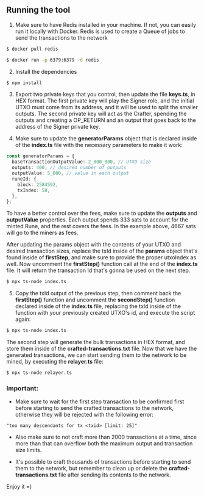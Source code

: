 
## Running the tool

1. Make sure to have Redis installed in your machine. If not, you can easily run it locally with Docker. Redis is used to create a Queue of jobs to send the transactions to the network

```bash
$ docker pull redis
```

```bash
$ docker run -p 6379:6379 -d redis
```

2. Install the dependencies
```bash
$ npm install
```

3. Export two private keys that you control, then update the file __keys.ts__, in HEX format. The first private key will play the Signer role, and the initial UTXO must come from its address, and it will be used to split the smaller outputs. The second private key will act as the Crafter, spending the outputs and creating a OP_RETURN and an output that goes back to the address of the Signer private key.

4. Make sure to update the __generatorParams__ object that is declared inside of the __index.ts__ file with the necessary parameters to make it work:

```typescript
const generatorParams = {
  baseTransactionOutputValue: 2_800_000, // UTXO size
  outputs: 400, // desired number of outputs
  outputValue: 5_000, // value in each output
  runeId: {
    block: 2584592,
    txIndex: 58,
  },
};
```

To have a better control over the fees, make sure to update the __outputs__ and __outputValue__ properties. Each output spends 333 sats to account for the minted Rune, and the rest covers the fees. In the example above, 4667 sats will go to the miners as fees.

After updating the params object with the contents of your UTXO and desired transaction sizes, replace the txId inside of the __params__ object that's found inside of __firstStep__, and make sure to provide the proper utxoIndex as well. Now uncomment the __firstStep()__ function call at the end of the __index.ts__ file. It will return the transaction Id that's gonna be used on the next step.

```bash
$ npx ts-node index.ts
```

5. Copy the txId output of the previous step, then comment back the __firstStep()__ function and uncomment the __secondStep()__ function declared inside of the __index.ts__ file, replacing the txId inside of the function with your previously created UTXO's id, and execute the script again:

```bash
$ npx ts-node index.ts
```

The second step will generate the bulk transactions in HEX format, and store them inside of the __crafted-transactions.txt__ file. Now that we have the generated transactions, we can start sending them to the network to be mined, by executing the __relayer.ts__ file:

```bash
$ npx ts-node relayer.ts
```

### Important:

- Make sure to wait for the first step transaction to be confirmed first before starting to send the crafted transactions to the network, otherwise they will be rejected with the following error:

```
"too many descendants for tx <txid> [limit: 25]"
```

- Also make sure to not craft more than 2000 transactions at a time, since more than that can overflow both the maximum output and transaction size limits.

- It's possible to craft thousands of transactions before starting to send them to the network, but remember to clean up or delete the __crafted-transactions.txt__ file after sending its contents to the network.

Enjoy it =)